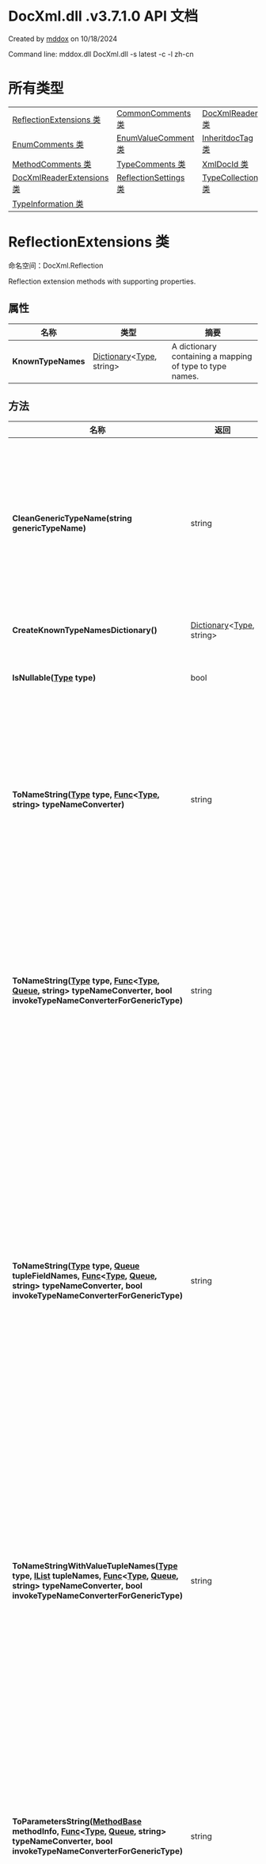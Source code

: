 # DocXml.dll .v3.7.1.0 API 文档

Created by [mddox](https://github.com/loxsmoke/mddox) on 10/18/2024

Command line: mddox.dll DocXml.dll -s latest -c -l zh-cn

# 所有类型

|   |   |   |
|---|---|---|
| [ReflectionExtensions 类](#reflectionextensions-) | [CommonComments 类](#commoncomments-) | [DocXmlReader 类](#docxmlreader-) |
| [EnumComments 类](#enumcomments-) | [EnumValueComment 类](#enumvaluecomment-) | [InheritdocTag 类](#inheritdoctag-) |
| [MethodComments 类](#methodcomments-) | [TypeComments 类](#typecomments-) | [XmlDocId 类](#xmldocid-) |
| [DocXmlReaderExtensions 类](#docxmlreaderextensions-) | [ReflectionSettings 类](#reflectionsettings-) | [TypeCollection 类](#typecollection-) |
| [TypeInformation 类](#typeinformation-) |   |   |
# ReflectionExtensions 类

命名空间：DocXml.Reflection

Reflection extension methods with supporting properties.

## 属性

| 名称 | 类型 | 摘要 |
|---|---|---|
| **KnownTypeNames** | [Dictionary](https://docs.microsoft.com/zh-cn/dotnet/api/system.collections.generic.dictionary-2)<[Type](https://docs.microsoft.com/zh-cn/dotnet/api/system.type), string> | A dictionary containing a mapping of type to type names. |
## 方法

| 名称 | 返回 | 摘要 |
|---|---|---|
| **CleanGenericTypeName(string genericTypeName)** | string | Remove the parameter count part of the generic type name. <br>For example the generic list type name is List`1.<br>This method leaves only the name part of the type such as List.<br>If specified string does not contain the number of parameters <br>part then the same string is returned. |
| **CreateKnownTypeNamesDictionary()** | [Dictionary](https://docs.microsoft.com/zh-cn/dotnet/api/system.collections.generic.dictionary-2)<[Type](https://docs.microsoft.com/zh-cn/dotnet/api/system.type), string> | Create a dictionary of standard value types and a string type. |
| **IsNullable([Type](https://docs.microsoft.com/zh-cn/dotnet/api/system.type) type)** | bool | Checks if the specified type is a nullable value type. <br>Returns false for object references. |
| **ToNameString([Type](https://docs.microsoft.com/zh-cn/dotnet/api/system.type) type, [Func](https://docs.microsoft.com/zh-cn/dotnet/api/system.func-2)<[Type](https://docs.microsoft.com/zh-cn/dotnet/api/system.type), string> typeNameConverter)** | string | Convert type to the proper type name.<br>Optional **typeNameConverter** function can convert type names to strings <br>if type names should be decorated in some way either by converting text to markdown or <br>HTML links or adding some formatting.<br><br>This method returns ValueTuple types without field names. |
| **ToNameString([Type](https://docs.microsoft.com/zh-cn/dotnet/api/system.type) type, [Func](https://docs.microsoft.com/zh-cn/dotnet/api/system.func-3)<[Type](https://docs.microsoft.com/zh-cn/dotnet/api/system.type), [Queue](https://docs.microsoft.com/zh-cn/dotnet/api/system.collections.generic.queue-1)<string>, string> typeNameConverter, bool invokeTypeNameConverterForGenericType)** | string | Convert type to the proper type name.<br>Optional **typeNameConverter** function can convert type names to strings <br>if type names should be decorated in some way either by converting text to markdown or <br>HTML links or adding some formatting.<br><br>This method returns ValueTuple types without field names. |
| **ToNameString([Type](https://docs.microsoft.com/zh-cn/dotnet/api/system.type) type, [Queue](https://docs.microsoft.com/zh-cn/dotnet/api/system.collections.generic.queue-1)<string> tupleFieldNames, [Func](https://docs.microsoft.com/zh-cn/dotnet/api/system.func-3)<[Type](https://docs.microsoft.com/zh-cn/dotnet/api/system.type), [Queue](https://docs.microsoft.com/zh-cn/dotnet/api/system.collections.generic.queue-1)<string>, string> typeNameConverter, bool invokeTypeNameConverterForGenericType)** | string | Convert type to the proper type name.<br>Optional **typeNameConverter** function can convert type names to strings <br>if type names should be decorated in some way either by converting text to markdown or <br>HTML links or adding some formatting.<br><br>This method returns named tuples with field names like this (Type1 field1, Type2 field2).  **tupleFieldNames** parameter<br>must be specified with all tuple field names stored in the same order as they are in compiler-generated TupleElementNames attribute.<br>If you do not know what it is then the better and easier way is to use ToTypeNameString() methods that retrieve field names from attributes. |
| **ToNameStringWithValueTupleNames([Type](https://docs.microsoft.com/zh-cn/dotnet/api/system.type) type, [IList](https://docs.microsoft.com/zh-cn/dotnet/api/system.collections.generic.ilist-1)<string> tupleNames, [Func](https://docs.microsoft.com/zh-cn/dotnet/api/system.func-3)<[Type](https://docs.microsoft.com/zh-cn/dotnet/api/system.type), [Queue](https://docs.microsoft.com/zh-cn/dotnet/api/system.collections.generic.queue-1)<string>, string> typeNameConverter, bool invokeTypeNameConverterForGenericType)** | string | Convert type to the string.<br>Optional **typeNameConverter** function can convert type names to strings <br>if type names should be decorated in some way either by converting text to markdown or <br>HTML links or adding some formatting.<br><br>This method returns ValueTuple types with field names like this (Type1 name1, Type2 name2). |
| **ToParametersString([MethodBase](https://docs.microsoft.com/zh-cn/dotnet/api/system.reflection.methodbase) methodInfo, [Func](https://docs.microsoft.com/zh-cn/dotnet/api/system.func-3)<[Type](https://docs.microsoft.com/zh-cn/dotnet/api/system.type), [Queue](https://docs.microsoft.com/zh-cn/dotnet/api/system.collections.generic.queue-1)<string>, string> typeNameConverter, bool invokeTypeNameConverterForGenericType)** | string | Convert method parameters to the string. If method has no parameters then returned string is ()<br>If parameters are present then returned string contains parameter names with their type names.<br>Optional **typeNameConverter** function can convert type names to strings <br>if type names should be decorated in some way either by converting text to markdown or <br>HTML links or adding some formatting.<br><br>This method returns ValueTuple types with field names like this (Type1 name1, Type2 name2). |
| **ToTypeNameString([ParameterInfo](https://docs.microsoft.com/zh-cn/dotnet/api/system.reflection.parameterinfo) parameterInfo, [Func](https://docs.microsoft.com/zh-cn/dotnet/api/system.func-3)<[Type](https://docs.microsoft.com/zh-cn/dotnet/api/system.type), [Queue](https://docs.microsoft.com/zh-cn/dotnet/api/system.collections.generic.queue-1)<string>, string> typeNameConverter, bool invokeTypeNameConverterForGenericType)** | string | Convert method parameter type to the string.<br>Optional **typeNameConverter** function can convert type names to strings <br>if type names should be decorated in some way either by converting text to markdown or <br>HTML links or adding some formatting.<br><br>This method returns ValueTuple types with field names like this (Type1 name1, Type2 name2). |
| **ToTypeNameString([MethodInfo](https://docs.microsoft.com/zh-cn/dotnet/api/system.reflection.methodinfo) methodInfo, [Func](https://docs.microsoft.com/zh-cn/dotnet/api/system.func-3)<[Type](https://docs.microsoft.com/zh-cn/dotnet/api/system.type), [Queue](https://docs.microsoft.com/zh-cn/dotnet/api/system.collections.generic.queue-1)<string>, string> typeNameConverter, bool invokeTypeNameConverterForGenericType)** | string | Convert method return value type to the string.<br>Optional **typeNameConverter** function can convert type names to strings <br>if type names should be decorated in some way either by converting text to markdown or <br>HTML links or adding some formatting.<br><br>This method returns ValueTuple types with field names like this (Type1 name1, Type2 name2). |
| **ToTypeNameString([PropertyInfo](https://docs.microsoft.com/zh-cn/dotnet/api/system.reflection.propertyinfo) propertyInfo, [Func](https://docs.microsoft.com/zh-cn/dotnet/api/system.func-3)<[Type](https://docs.microsoft.com/zh-cn/dotnet/api/system.type), [Queue](https://docs.microsoft.com/zh-cn/dotnet/api/system.collections.generic.queue-1)<string>, string> typeNameConverter, bool invokeTypeNameConverterForGenericType)** | string | Convert property type to the string.<br>Optional **typeNameConverter** function can convert type names to strings <br>if type names should be decorated in some way either by converting text to markdown or <br>HTML links or adding some formatting.<br><br>This method returns ValueTuple types with field names like this (Type1 name1, Type2 name2). |
| **ToTypeNameString([FieldInfo](https://docs.microsoft.com/zh-cn/dotnet/api/system.reflection.fieldinfo) fieldInfo, [Func](https://docs.microsoft.com/zh-cn/dotnet/api/system.func-3)<[Type](https://docs.microsoft.com/zh-cn/dotnet/api/system.type), [Queue](https://docs.microsoft.com/zh-cn/dotnet/api/system.collections.generic.queue-1)<string>, string> typeNameConverter, bool invokeTypeNameConverterForGenericType)** | string | Convert field type to the string.<br>Optional **typeNameConverter** function can convert type names to strings <br>if type names should be decorated in some way either by converting text to markdown or <br>HTML links or adding some formatting.<br><br>This method returns ValueTuple types with field names like this (Type1 name1, Type2 name2). |
# CommonComments 类

命名空间：LoxSmoke.DocXml

Base class for comments classes

## 属性

| 名称 | 类型 | 摘要 |
|---|---|---|
| **Summary** | string | "summary" comment |
| **Remarks** | string | "remarks" comment |
| **Example** | string | "example" comment |
| **Inheritdoc** | [InheritdocTag](#inheritdoctag-) | Inheritdoc tag. Null if missing in comments. |
| **FullCommentText** | string | Full XML comment text |
# DocXmlReader 类

命名空间：LoxSmoke.DocXml

Helper class that reads XML documentation generated by C# compiler from code comments.

## 属性

| 名称 | 类型 | 摘要 |
|---|---|---|
| **UnIndentText** | bool | Default value is true.<br>When it is set to true DocXmlReader removes leading spaces and an empty<br>lines at the end of the comment.<br>By default XML comments are indented for human readability but it adds<br>leading spaces that are not present in source code.<br>For example here is compiler generated XML documentation with '-' <br>showing spaces for readability. <br>----\<summary\><br>----Text<br>----\</summary\><br>With UnIndentText set to true returned summary text is just "Text"<br>With UnIndentText set to false returned summary text contains leading spaces<br>and the trailing empty line "\n----Text\n----" |
## 构造函数

| 名称 | 摘要 |
|---|---|
| **DocXmlReader(string fileName, bool unindentText)** | Create reader and use specified XML documentation file |
| **DocXmlReader([XPathDocument](https://docs.microsoft.com/zh-cn/dotnet/api/system.xml.xpath.xpathdocument) xPathDocument, bool unindentText)** | Create reader for specified xpath document. |
| **DocXmlReader([Func](https://docs.microsoft.com/zh-cn/dotnet/api/system.func-2)<[Assembly](https://docs.microsoft.com/zh-cn/dotnet/api/system.reflection.assembly), string> assemblyXmlPathFunction, bool unindentText)** | Open XML documentation files based on assemblies of types. Comment file names <br>are generated based on assembly names by replacing assembly location with .xml. |
| **DocXmlReader([IEnumerable](https://docs.microsoft.com/zh-cn/dotnet/api/system.collections.generic.ienumerable-1)<[Assembly](https://docs.microsoft.com/zh-cn/dotnet/api/system.reflection.assembly)> assemblies, [Func](https://docs.microsoft.com/zh-cn/dotnet/api/system.func-2)<[Assembly](https://docs.microsoft.com/zh-cn/dotnet/api/system.reflection.assembly), string> assemblyXmlPathFunction, bool unindentText)** | Open XML documentation files based on assemblies of types. Comment file names <br>are generated based on assembly names by replacing assembly location with .xml. |
## 方法

| 名称 | 返回 | 摘要 |
|---|---|---|
| **GetEnumComments([Type](https://docs.microsoft.com/zh-cn/dotnet/api/system.type) enumType, bool fillValues)** | [EnumComments](#enumcomments-) | Get enum type description and comments for enum values. If **fillValues**<br>is false and no comments exist for any value then ValueComments list is empty. |
| **GetMemberComment([MemberInfo](https://docs.microsoft.com/zh-cn/dotnet/api/system.reflection.memberinfo) memberInfo)** | string | Returns Summary comment for specified class member. |
| **GetMemberComments([MemberInfo](https://docs.microsoft.com/zh-cn/dotnet/api/system.reflection.memberinfo) memberInfo)** | [CommonComments](#commoncomments-) | Returns comments for specified class member. |
| **GetMethodComments([MethodBase](https://docs.microsoft.com/zh-cn/dotnet/api/system.reflection.methodbase) methodInfo)** | [MethodComments](#methodcomments-) | Returns comments for the method or constructor. Returns empty comments object<br>if comments for method are missing in XML documentation file.<br>Returned comments tags:<br>Summary, Remarks, Parameters (if present), Responses (if present), Returns |
| **GetMethodComments([MethodBase](https://docs.microsoft.com/zh-cn/dotnet/api/system.reflection.methodbase) methodInfo, bool nullIfNoComment)** | [MethodComments](#methodcomments-) | Returns comments for the class method. May return null object is comments for method<br>are missing in XML documentation file. <br>Returned comments tags:<br>Summary, Remarks, Parameters (if present), Responses (if present), Returns |
| **GetTypeComments([Type](https://docs.microsoft.com/zh-cn/dotnet/api/system.type) type)** | [TypeComments](#typecomments-) | Return Summary comments for specified type.<br>For Delegate types Parameters field may be returned as well. |
# EnumComments 类

命名空间：LoxSmoke.DocXml

基类：[CommonComments](#commoncomments-)

Enum type comments

## 属性

| 名称 | 类型 | 摘要 |
|---|---|---|
| **ValueComments** | [List](https://docs.microsoft.com/zh-cn/dotnet/api/system.collections.generic.list-1)<[EnumValueComment](#enumvaluecomment-)> | "summary" comments of enum values. List contains names, values and <br>comments for each enum value.<br>If none of values have any summary comments then this list may be empty.<br>If at least one value has summary comment then this list contains <br>all enum values with empty comments for values without comments. |
| **Summary** | string | "summary" comment |
| **Remarks** | string | "remarks" comment |
| **Example** | string | "example" comment |
| **Inheritdoc** | [InheritdocTag](#inheritdoctag-) | Inheritdoc tag. Null if missing in comments. |
| **FullCommentText** | string | Full XML comment text |
# EnumValueComment 类

命名空间：LoxSmoke.DocXml

基类：[CommonComments](#commoncomments-)

Comment of one enum value

## 属性

| 名称 | 类型 | 摘要 |
|---|---|---|
| **Name** | string | The name of the enum value |
| **Value** | int | Integer value of the enum if enum value fits in signed 32-bit integer.<br>If value is too big (uint, long or ulong) then returned value is 0. |
| **IsBigValue** | bool | True if enum value is too big to fit in int Value property. Use BigValue property instead. |
| **BigValue** | BigInteger | The value of the enum. This field can handle any enum size. |
| **Summary** | string | "summary" comment |
| **Remarks** | string | "remarks" comment |
| **Example** | string | "example" comment |
| **Inheritdoc** | [InheritdocTag](#inheritdoctag-) | Inheritdoc tag. Null if missing in comments. |
| **FullCommentText** | string | Full XML comment text |
## 方法

| 名称 | 返回 | 摘要 |
|---|---|---|
| **ToString()** | string | Debugging-friendly text. |
# InheritdocTag 类

命名空间：LoxSmoke.DocXml

Inheritdoc tag with optional cref attribute.

## 属性

| 名称 | 类型 | 摘要 |
|---|---|---|
| **Cref** | string | Cref attribute value. This value is optional. |
# MethodComments 类

命名空间：LoxSmoke.DocXml

基类：[CommonComments](#commoncomments-)

Method, operator and constructor comments

## 属性

| 名称 | 类型 | 摘要 |
|---|---|---|
| **Parameters** | [List](https://docs.microsoft.com/zh-cn/dotnet/api/system.collections.generic.list-1)<(string Name, string Text)> | "param" comments of the method. Each item in the list is the tuple where <br>"Name" is the parameter in XML file and <br>"Text" is the body of the comment. |
| **Returns** | string | "returns" comment of the method. |
| **Responses** | [List](https://docs.microsoft.com/zh-cn/dotnet/api/system.collections.generic.list-1)<(string Code, string Text)> | "response" comments of the method. The list contains tuples where <br>"Code" is the response code<br>"Text" is the body of the comment. |
| **TypeParameters** | [List](https://docs.microsoft.com/zh-cn/dotnet/api/system.collections.generic.list-1)<(string Name, string Text)> | "typeparam" comments of the method. Each item in the list is the tuple where<br>"Name" of the parameter in XML file and <br>"Text" is the body of the comment. |
| **Exceptions** | [List](https://docs.microsoft.com/zh-cn/dotnet/api/system.collections.generic.list-1)<(string Cref, string Text)> | "exception" comments of the method or property. Each item in the list is the tuple where<br>"Cref" is the exception type<br>"Text" is the description of the exception |
| **Summary** | string | "summary" comment |
| **Remarks** | string | "remarks" comment |
| **Example** | string | "example" comment |
| **Inheritdoc** | [InheritdocTag](#inheritdoctag-) | Inheritdoc tag. Null if missing in comments. |
| **FullCommentText** | string | Full XML comment text |
# TypeComments 类

命名空间：LoxSmoke.DocXml

基类：[CommonComments](#commoncomments-)

Class, Struct or  delegate comments

## 属性

| 名称 | 类型 | 摘要 |
|---|---|---|
| **Parameters** | [List](https://docs.microsoft.com/zh-cn/dotnet/api/system.collections.generic.list-1)<(string Name, string Text)> | This list contains descriptions of delegate type parameters. <br>For non-delegate types this list is empty.<br>For delegate types this list contains tuples where <br>Name is the "name" attribute of "param"<br>Text is the body of the comment |
| **TypeParameters** | [List](https://docs.microsoft.com/zh-cn/dotnet/api/system.collections.generic.list-1)<(string Name, string Text)> | This list contains description of generic type parameter<br>Name is the "name" attribute of "typeparam"<br>Text is the body of the comment |
| **Summary** | string | "summary" comment |
| **Remarks** | string | "remarks" comment |
| **Example** | string | "example" comment |
| **Inheritdoc** | [InheritdocTag](#inheritdoctag-) | Inheritdoc tag. Null if missing in comments. |
| **FullCommentText** | string | Full XML comment text |
# XmlDocId 类

命名空间：LoxSmoke.DocXml

Class that constructs IDs for XML documentation comments.
IDs uniquely identify comments in the XML documentation file.

## 方法

| 名称 | 返回 | 摘要 |
|---|---|---|
| **EnumValueId([Type](https://docs.microsoft.com/zh-cn/dotnet/api/system.type) enumType, string enumName)** | string | Get XML Id of specified value of the enum type. |
| **EventId([MemberInfo](https://docs.microsoft.com/zh-cn/dotnet/api/system.reflection.memberinfo) eventInfo)** | string | Get XML Id of event field |
| **FieldId([MemberInfo](https://docs.microsoft.com/zh-cn/dotnet/api/system.reflection.memberinfo) fieldInfo)** | string | Get XML Id of field |
| **MemberId([MemberInfo](https://docs.microsoft.com/zh-cn/dotnet/api/system.reflection.memberinfo) memberInfo)** | string | Get XML Id of any member of the type. |
| **MethodId([MethodBase](https://docs.microsoft.com/zh-cn/dotnet/api/system.reflection.methodbase) methodInfo)** | string | Get XML Id of a class method |
| **PropertyId([MemberInfo](https://docs.microsoft.com/zh-cn/dotnet/api/system.reflection.memberinfo) propertyInfo)** | string | Get XML Id of property |
| **TypeId([Type](https://docs.microsoft.com/zh-cn/dotnet/api/system.type) type)** | string | Get XML Id of the type definition. |
## 字段

| 名称 | 类型 | 摘要 |
|---|---|---|
| **MemberPrefix** | char | Type member XML ID prefix. |
| **FieldPrefix** | char | Field name XML ID prefix. |
| **PropertyPrefix** | char | Property name XML ID prefix. |
| **EventPrefix** | char | Event XML ID prefix. |
| **TypePrefix** | char | Type name XML ID prefix. |
| **ConstructorNameID** | string | Part of the constructor XML tag in XML document. |
# DocXmlReaderExtensions 类

命名空间：LoxSmoke.DocXml.Reflection

DocXmlReader extension methods to retrieve type properties, methods, and fields
using reflection information.

## 方法

| 名称 | 返回 | 摘要 |
|---|---|---|
| **Comments([DocXmlReader](#docxmlreader-) reader, [IEnumerable](https://docs.microsoft.com/zh-cn/dotnet/api/system.collections.generic.ienumerable-1)<[PropertyInfo](https://docs.microsoft.com/zh-cn/dotnet/api/system.reflection.propertyinfo)> propInfos)** | [IEnumerable](https://docs.microsoft.com/zh-cn/dotnet/api/system.collections.generic.ienumerable-1)<([PropertyInfo](https://docs.microsoft.com/zh-cn/dotnet/api/system.reflection.propertyinfo) Info, [CommonComments](#commoncomments-) Comments)> | Get comments for the collection of properties. |
| **Comments([DocXmlReader](#docxmlreader-) reader, [IEnumerable](https://docs.microsoft.com/zh-cn/dotnet/api/system.collections.generic.ienumerable-1)<[MethodBase](https://docs.microsoft.com/zh-cn/dotnet/api/system.reflection.methodbase)> methodInfos)** | [IEnumerable](https://docs.microsoft.com/zh-cn/dotnet/api/system.collections.generic.ienumerable-1)<([MethodBase](https://docs.microsoft.com/zh-cn/dotnet/api/system.reflection.methodbase) Info, [MethodComments](#methodcomments-) Comments)> | Get comments for the collection of methods. |
| **Comments([DocXmlReader](#docxmlreader-) reader, [IEnumerable](https://docs.microsoft.com/zh-cn/dotnet/api/system.collections.generic.ienumerable-1)<[FieldInfo](https://docs.microsoft.com/zh-cn/dotnet/api/system.reflection.fieldinfo)> fieldInfos)** | [IEnumerable](https://docs.microsoft.com/zh-cn/dotnet/api/system.collections.generic.ienumerable-1)<([FieldInfo](https://docs.microsoft.com/zh-cn/dotnet/api/system.reflection.fieldinfo) Info, [CommonComments](#commoncomments-) Comments)> | Get comments for the collection of fields. |
# ReflectionSettings 类

命名空间：LoxSmoke.DocXml.Reflection

Settings used by TypeCollection to retrieve reflection info.

## 属性

| 名称 | 类型 | 摘要 |
|---|---|---|
| **Default** | [ReflectionSettings](#reflectionsettings-) | Default reflection settings. |
| **PropertyFlags** | [BindingFlags](https://docs.microsoft.com/zh-cn/dotnet/api/system.reflection.bindingflags) | Binding flags to use when retrieving properties of the type. |
| **MethodFlags** | [BindingFlags](https://docs.microsoft.com/zh-cn/dotnet/api/system.reflection.bindingflags) | Binding flags to use when retrieving methods of the type. |
| **FieldFlags** | [BindingFlags](https://docs.microsoft.com/zh-cn/dotnet/api/system.reflection.bindingflags) | Binding flags to use when retrieving fields of the type. |
| **NestedTypeFlags** | [BindingFlags](https://docs.microsoft.com/zh-cn/dotnet/api/system.reflection.bindingflags) | Binding flags to use when retrieving nested types of the type. |
| **AssemblyFilter** | [Func](https://docs.microsoft.com/zh-cn/dotnet/api/system.func-2)<[Assembly](https://docs.microsoft.com/zh-cn/dotnet/api/system.reflection.assembly), bool> | Function that checks if specified types of assembly should be added to the set of the <br>referenced types.<br>Return true if referenced types of the assembly should be examined.<br>Return false if assembly types should be ignored.<br>Default implementation checks if documentation XML file exists for the assembly and if<br>it does then returns true. |
| **TypeFilter** | [Func](https://docs.microsoft.com/zh-cn/dotnet/api/system.func-2)<[Type](https://docs.microsoft.com/zh-cn/dotnet/api/system.type), bool> | Checks if specified type should be added to the set of referenced types.<br>Return true if type and types referenced by it should be examined.<br>Function should return false if type should be ignored.<br>Default implementation returns true for all types. |
| **PropertyFilter** | [Func](https://docs.microsoft.com/zh-cn/dotnet/api/system.func-2)<[PropertyInfo](https://docs.microsoft.com/zh-cn/dotnet/api/system.reflection.propertyinfo), bool> | Checks if specified property should be added to the list of properties and the<br>set of referenced types.<br>Return true if property and types referenced by it should be examined.<br>Function should return false if property should be ignored.<br>Default implementation returns true for all properties. |
| **MethodFilter** | [Func](https://docs.microsoft.com/zh-cn/dotnet/api/system.func-2)<[MethodBase](https://docs.microsoft.com/zh-cn/dotnet/api/system.reflection.methodbase), bool> | Checks if specified method should be added to the list of methods and the<br>set of referenced types.<br>Return true if the method and types referenced by it should be examined.<br>Function should return false if method should be ignored.<br>Default implementation returns true for all methods. |
| **FieldFilter** | [Func](https://docs.microsoft.com/zh-cn/dotnet/api/system.func-2)<[FieldInfo](https://docs.microsoft.com/zh-cn/dotnet/api/system.reflection.fieldinfo), bool> | Checks if specified field should be added to the list of fields and the<br>set of referenced types.<br>Return true if field and types referenced by it should be examined.<br>Function should return false if field should be ignored.<br>Default implementation returns true for all fields. |
# TypeCollection 类

命名空间：LoxSmoke.DocXml.Reflection

Collection of type information objects.

## 属性

| 名称 | 类型 | 摘要 |
|---|---|---|
| **Settings** | [ReflectionSettings](#reflectionsettings-) | Reflection settings that should be used when looking for referenced types. |
| **ReferencedTypes** | [Dictionary](https://docs.microsoft.com/zh-cn/dotnet/api/system.collections.generic.dictionary-2)<[Type](https://docs.microsoft.com/zh-cn/dotnet/api/system.type), [TypeInformation](#typeinformation-)> | All referenced types. |
| **VisitedPropTypes** | [HashSet](https://docs.microsoft.com/zh-cn/dotnet/api/system.collections.generic.hashset-1)<[Type](https://docs.microsoft.com/zh-cn/dotnet/api/system.type)> | Types that had their data and functions examined. |
| **PendingPropTypes** | [Queue](https://docs.microsoft.com/zh-cn/dotnet/api/system.collections.generic.queue-1)<[Type](https://docs.microsoft.com/zh-cn/dotnet/api/system.type)> | Types that need to have their properties, methods and fields examined. |
| **CheckAssemblies** | [Dictionary](https://docs.microsoft.com/zh-cn/dotnet/api/system.collections.generic.dictionary-2)<[Assembly](https://docs.microsoft.com/zh-cn/dotnet/api/system.reflection.assembly), bool> | Cached information from ExamineAssemblies call.<br>Contains the set of assemblies that should be checked or ignored. |
| **IgnoreTypes** | [HashSet](https://docs.microsoft.com/zh-cn/dotnet/api/system.collections.generic.hashset-1)<[Type](https://docs.microsoft.com/zh-cn/dotnet/api/system.type)> | Cached information from the ExamineTypes call.<br>Contains the set of types that should be ignored. |
## 方法

| 名称 | 返回 | 摘要 |
|---|---|---|
| **ForReferencedTypes([Type](https://docs.microsoft.com/zh-cn/dotnet/api/system.type) type, [ReflectionSettings](#reflectionsettings-) settings)** | [TypeCollection](#typecollection-) | Get all types referenced by the specified type.<br>Reflection information for the specified type is also returned. |
| **ForReferencedTypes([Assembly](https://docs.microsoft.com/zh-cn/dotnet/api/system.reflection.assembly) assembly, [ReflectionSettings](#reflectionsettings-) settings)** | [TypeCollection](#typecollection-) | Get all types referenced by the types from specified assembly. |
| **ForReferencedTypes([IEnumerable](https://docs.microsoft.com/zh-cn/dotnet/api/system.collections.generic.ienumerable-1)<[Assembly](https://docs.microsoft.com/zh-cn/dotnet/api/system.reflection.assembly)> assemblies, [ReflectionSettings](#reflectionsettings-) settings)** | [TypeCollection](#typecollection-) | Get all types referenced by the types from the list of assemblies. |
| **GetReferencedTypes([Type](https://docs.microsoft.com/zh-cn/dotnet/api/system.type) type, [ReflectionSettings](#reflectionsettings-) settings)** | void | Get all types referenced by the specified type.<br>Reflection information for the specified type is also returned. |
| **GetReferencedTypes([Assembly](https://docs.microsoft.com/zh-cn/dotnet/api/system.reflection.assembly) assembly, [ReflectionSettings](#reflectionsettings-) settings)** | void | Get all types referenced by the types from specified assembly. |
| **GetReferencedTypes([IEnumerable](https://docs.microsoft.com/zh-cn/dotnet/api/system.collections.generic.ienumerable-1)<[Assembly](https://docs.microsoft.com/zh-cn/dotnet/api/system.reflection.assembly)> assemblies, [ReflectionSettings](#reflectionsettings-) settings)** | void | Get all types referenced by the types from specified assemblies.<br>Reflection information for the specified type is also returned. |
| **UnwrapType([Type](https://docs.microsoft.com/zh-cn/dotnet/api/system.type) parentType, [Type](https://docs.microsoft.com/zh-cn/dotnet/api/system.type) type)** | void | Recursively "unwrap" the generic type or array. If type is not generic and not an array<br>then do nothing. |
# TypeInformation 类

命名空间：LoxSmoke.DocXml.Reflection

Reflection information for the class, its methods, properties and fields.

## 属性

| 名称 | 类型 | 摘要 |
|---|---|---|
| **Type** | [Type](https://docs.microsoft.com/zh-cn/dotnet/api/system.type) | The type that this class describes |
| **ReferencesIn** | [HashSet](https://docs.microsoft.com/zh-cn/dotnet/api/system.collections.generic.hashset-1)<[Type](https://docs.microsoft.com/zh-cn/dotnet/api/system.type)> | Other types referencing this type. |
| **ReferencesOut** | [HashSet](https://docs.microsoft.com/zh-cn/dotnet/api/system.collections.generic.hashset-1)<[Type](https://docs.microsoft.com/zh-cn/dotnet/api/system.type)> | Other types referenced by this type. |
| **Properties** | [List](https://docs.microsoft.com/zh-cn/dotnet/api/system.collections.generic.list-1)<[PropertyInfo](https://docs.microsoft.com/zh-cn/dotnet/api/system.reflection.propertyinfo)> | The list of property inforation of the class. |
| **Methods** | [List](https://docs.microsoft.com/zh-cn/dotnet/api/system.collections.generic.list-1)<[MethodBase](https://docs.microsoft.com/zh-cn/dotnet/api/system.reflection.methodbase)> | The list of method inforation of the class. |
| **Fields** | [List](https://docs.microsoft.com/zh-cn/dotnet/api/system.collections.generic.list-1)<[FieldInfo](https://docs.microsoft.com/zh-cn/dotnet/api/system.reflection.fieldinfo)> | The list of field inforation of the class. |
